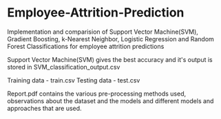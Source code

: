 # Employee-Attrition-Prediction

Implementation and comparision of Support Vector Machine(SVM), Gradient Boosting, k-Nearest Neighbor, Logistic Regression and Random Forest Classifications for employee attrition predictions

Support Vector Machine(SVM) gives the best accuracy and it's output is stored in SVM_classification_output.csv

Training data - train.csv
Testing data - test.csv

Report.pdf contains the various pre-processing methods used, observations about the dataset and the models and different models and approaches that are used.
